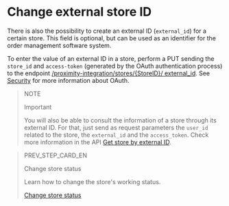 # Change external store ID

There is also the possibility to create an external ID (`external_id`) for a certain store. This field is optional, but can be used as an identifier for the order management software system.

To enter the value of an external ID in a store, perform a PUT sending the `store_id` and `access-token` (generated by the OAuth authentication process) to the endpoint [/proximity-integration/stores/{StoreID}/ external_id](/developers/en/reference/mp_delivery/_proximity-integration_store_id_external_id/put). See [Security](/developers/en/guides/additional-content/security/oauth/introduction) for more information about OAuth.

> NOTE
>
> Important
>
> You will also be able to consult the information of a store through its external ID. For that, just send as request parameters the `user_id` related to the store, the `external_id` and the `access_token`. Check more information in the API [Get store by external ID](/developers/en/reference/mp_delivery/_proximity-integration_users_SellerID_stores_external_id_ExternalID/get).

> PREV_STEP_CARD_EN
>
> Change store status
>
> Learn how to change the store's working status.
>
> [Change store status](/developers/en/docs/mp-delivery/change-store-status)